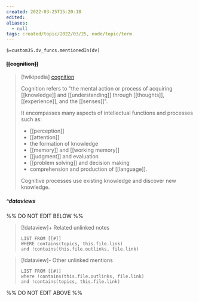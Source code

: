 ```yaml
---
created: 2022-03-25T15:20:18 
edited: 
aliases:
  - null
tags: created/topic/2022/03/25, node/topic/term
---
```

`$=customJS.dv_funcs.mentionedIn(dv)`

#### <s class="topic-title">[[cognition]]</s>

> [!wikipedia] [cognition](https://en.wikipedia.org/wiki/Cognition)
> 
> Cognition refers to "the mental action or process of acquiring [[knowledge]] and [[understanding]] through [[thoughts]], [[experience]], and the [[senses]]". 
> 
> It encompasses many aspects of intellectual functions and processes such as: 
> - [[perception]]
> - [[attention]]
> - the formation of knowledge
> - [[memory]] and [[working memory]]
> - [[judgment]] and evaluation
> - [[problem solving]] and decision making
> - comprehension and production of [[language]]. 
> 
> Cognitive processes use existing knowledge and discover new knowledge.
> 


##### ^dataviews

%% DO NOT EDIT BELOW %%
> [!dataview]+ Related unlinked notes
> ```dataview
> LIST FROM [[#]]
> WHERE contains(topics, this.file.link)
> and !contains(this.file.outlinks, file.link)
> ```
 
> [!dataview]- Other unlinked mentions
> ```dataview
> LIST FROM [[#]]
> where !contains(this.file.outlinks, file.link)
> and !contains(topics, this.file.link)
> ```

%% DO NOT EDIT ABOVE %%

